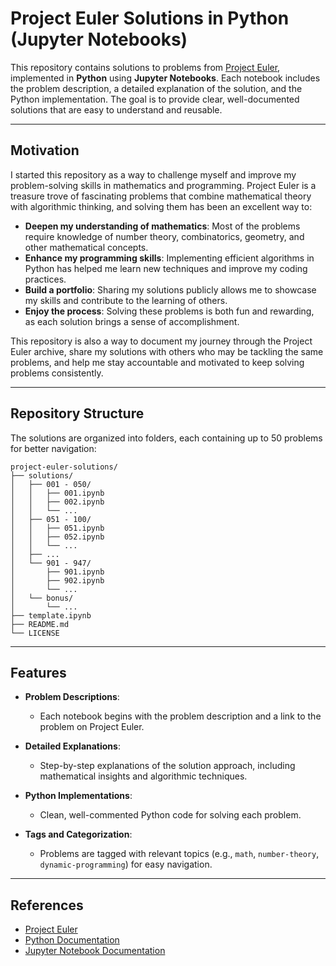 # Project Euler Solutions in Python (Jupyter Notebooks)

This repository contains solutions to problems from [Project Euler](https://projecteuler.net/), implemented in **Python** using **Jupyter Notebooks**. Each notebook includes the problem description, a detailed explanation of the solution, and the Python implementation. The goal is to provide clear, well-documented solutions that are easy to understand and reusable.

---

## Motivation

I started this repository as a way to challenge myself and improve my problem-solving skills in mathematics and programming. Project Euler is a treasure trove of fascinating problems that combine mathematical theory with algorithmic thinking, and solving them has been an excellent way to:

- **Deepen my understanding of mathematics**: Most of the problems require knowledge of number theory, combinatorics, geometry, and other mathematical concepts.
- **Enhance my programming skills**: Implementing efficient algorithms in Python has helped me learn new techniques and improve my coding practices.
- **Build a portfolio**: Sharing my solutions publicly allows me to showcase my skills and contribute to the learning of others.
- **Enjoy the process**: Solving these problems is both fun and rewarding, as each solution brings a sense of accomplishment.

This repository is also a way to document my journey through the Project Euler archive, share my solutions with others who may be tackling the same problems, and help me stay accountable and motivated to keep solving problems consistently.

---

## Repository Structure

The solutions are organized into folders, each containing up to 50 problems for better navigation:

```
project-euler-solutions/
├── solutions/
│   ├── 001 - 050/
│   │   ├── 001.ipynb
│   │   ├── 002.ipynb
│   │   └── ...
│   ├── 051 - 100/
│   │   ├── 051.ipynb
│   │   ├── 052.ipynb
│   │   └── ...
│   ├── ...
│   └── 901 - 947/
│       ├── 901.ipynb
│       ├── 902.ipynb
│       └── ...
│   └── bonus/
│       └── ...
├── template.ipynb
├── README.md
└── LICENSE
```

---

## Features

- **Problem Descriptions**:
  - Each notebook begins with the problem description and a link to the problem on Project Euler.

- **Detailed Explanations**:
  - Step-by-step explanations of the solution approach, including mathematical insights and algorithmic techniques.

- **Python Implementations**:
  - Clean, well-commented Python code for solving each problem.

- **Tags and Categorization**:
  - Problems are tagged with relevant topics (e.g., `math`, `number-theory`, `dynamic-programming`) for easy navigation.

---

## References

- [Project Euler](https://projecteuler.net/)
- [Python Documentation](https://docs.python.org/3/)
- [Jupyter Notebook Documentation](https://jupyter.org/documentation)
